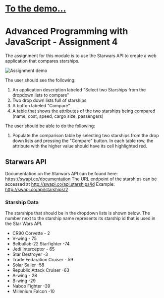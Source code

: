 # [To the demo...](./starwarsShipComparator.html)

# Advanced Programming with JavaScript - Assignment 4

The assignment for this module is to use the Starwars API to create a web application that compares starships.

![Assignment demo](https://prod-edxapp.edx-cdn.org/assets/courseware/v1/936f801096672a4f02c2b5bdbedacf02/asset-v1:Microsoft+DEV234x+1T2018+type@asset+block/starships_full_demo.gif)

The user should see the following:
1.  An application description labeled "Select two Starships from the dropdown lists to compare"
2.  Two drop down lists full of starships
3.  A button labeled "Compare"
4.  A table that shows the attributes of the two starships being compared (name, cost, speed, cargo size, passengers)

The user should be able to do the following:
1.  Populate the comparison table by selecting two starships from the drop down lists and pressing the "Compare" button. In each table row, the attribute with the higher value should have its cell highlighted red.

## Starwars API
Documentation on the Starwars API can be found here: https://swapi.co/documentation
The URL endpoint of the starships can be accessed at http://swapi.co/api.starships/id 
Example: http://swapi.co/api/starships/2

### Starship Data
The starships that should be in the dropdown lists is shown below. The number next to the starship name represents its starship id that is used in the Star Wars API.
-  CR90 Corvette - 2
-  V-wing - 75
-  Belbullab-22 Starfighter -74
-  Jedi Interceptor - 65
-  Star Destroyer -3
-  Trade Fedaration Cruiser - 59
-  Solar Sailer -58
-  Republic Attack Cruiser -63
-  A-wing - 28
-  B-wing -29
-  Naboo Fighter -39
-  Millenium Falcon -10
